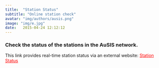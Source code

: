 ```yaml
---
title:  "Station Status"
subtitle: "Online station check"
avatar: "img/authors/ausis.png"
image: "img/e.jpg"
date:   2015-04-24 12:12:12
---
```


### Check the status of the stations in the AuSIS network.

This link provides real-time station status via an external website: <a href="https://auspass.edu.au/slmon/" style="color:#FF0000;" target="_blank" rel="noopener noreferrer">Station Status</a>
